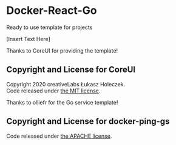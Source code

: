 # Docker-React-Go
Ready to use template for projects

[Insert Text Here]


Thanks to CoreUI for providing the template!

## Copyright and License for CoreUI

Copyright 2020 creativeLabs Łukasz Holeczek.   
Code released under [the MIT license](https://github.com/coreui/coreui-free-react-admin-template/blob/master/LICENSE).


Thanks to olliefr for the Go service template!

## Copyright and License for docker-ping-gs

Code released under [the APACHE license](https://github.com/olliefr/docker-gs-ping/blob/main/LICENSE).

